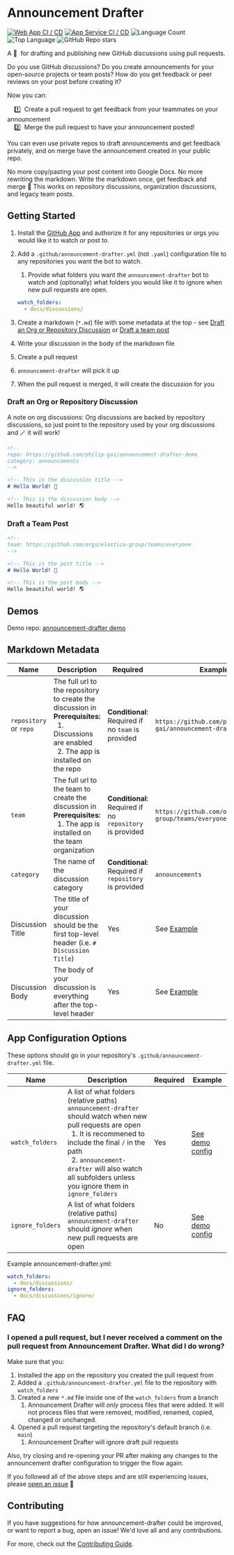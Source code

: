 # Announcement Drafter

[![Web App CI / CD](https://github.com/philip-gai/announcement-drafter/actions/workflows/web-app-ci-cd.yml/badge.svg)](https://github.com/philip-gai/announcement-drafter/actions/workflows/web-app-ci-cd.yml)
[![App Service CI / CD](https://github.com/philip-gai/announcement-drafter/actions/workflows/infrastructure-ci-cd.yml/badge.svg)](https://github.com/philip-gai/announcement-drafter/actions/workflows/infrastructure-ci-cd.yml)
![Language Count](https://img.shields.io/github/languages/count/philip-gai/announcement-drafter?label=Languages)
![Top Language](https://img.shields.io/github/languages/top/philip-gai/announcement-drafter)
![GitHub Repo stars](https://img.shields.io/github/stars/philip-gai/announcement-drafter?style=social)

A 🤖 &nbsp;for drafting and publishing new GitHub discussions using pull requests.

Do you use GitHub discussions? Do you create announcements for your open-source projects or team posts? How do you get feedback or peer reviews on your post before creating it?

Now you can:

&nbsp;&nbsp;&nbsp;&nbsp;1️⃣ &nbsp;Create a pull request to get feedback from your teammates on your announcement\
&nbsp;&nbsp;&nbsp;&nbsp;2️⃣ &nbsp;Merge the pull request to have your announcement posted!

You can even use private repos to draft announcements and get feedback privately, and on merge have the announcement created in your public repo.

No more copy/pasting your post content into Google Docs. No more rewriting the markdown. Write the markdown once, get feedback and merge 🚀 This works on repository discussions, organization discussions, and legacy team posts.

## Getting Started

1. Install the [GitHub App](https://github.com/apps/announcement-drafter) and authorize it for any repositories or orgs you would like it to watch or post to.
2. Add a `.github/announcement-drafter.yml` (not `.yaml`) configuration file to any repositories you want the bot to watch.

   1. Provide what folders you want the `announcement-drafter` bot to watch and (optionally) what folders you would like it to ignore when new pull requests are open.

   ```yml
   watch_folders:
     - docs/discussions/
   ```

3. Create a markdown (`*.md`) file with some metadata at the top - see [Draft an Org or Repository Discussion](#draft-an-org-or-repository-discussion) or [Draft a team post](#draft-a-team-post)
4. Write your discussion in the body of the markdown file
5. Create a pull request
6. `announcement-drafter` will pick it up
7. When the pull request is merged, it will create the discussion for you

### Draft an Org or Repository Discussion

A note on org discussions: Org discussions are backed by repository discussions, so just point to the repository used by your org discussions and 🪄 it will work!

```markdown
<!--
repo: https://github.com/philip-gai/announcement-drafter-demo
category: announcements
-->

<!-- This is the discussion title -->
# Hello World! 👋

<!-- This is the discussion body -->
Hello beautiful world! 🌎

```

### Draft a Team Post

```markdown
<!--
team: https://github.com/orgs/elastico-group/teams/everyone
-->

<!-- This is the post title -->
# Hello World! 👋

<!-- This is the post body -->
Hello beautiful world! 🌎

```

## Demos

Demo repo: [announcement-drafter demo]

## Markdown Metadata

| Name             | Description                                                                                                                                                                      | Required                                                 | Example                                                   |
| ---------------- | -------------------------------------------------------------------------------------------------------------------------------------------------------------------------------- | -------------------------------------------------------- | --------------------------------------------------------- |
| `repository` or `repo`     | The full url to the repository to create the discussion in<br/>**Prerequisites:**<br/>&nbsp;&nbsp;1. Discussions are enabled<br/>&nbsp;&nbsp;2. The app is installed on the repo | **Conditional**: Required if no `team` is provided       | `https://github.com/philip-gai/announcement-drafter-demo` |
| `team`           | The full url to the team to create the discussion in<br/>**Prerequisites:**<br/>&nbsp;&nbsp;1. The app is installed on the team organization                                     | **Conditional**: Required if no `repository` is provided | `https://github.com/orgs/elastico-group/teams/everyone`   |
| `category`       | The name of the discussion category                                                                                                                                              | **Conditional**: Required if `repository` is provided    | `announcements`                                           |
| Discussion Title | The title of your discussion should be the first top-level header (i.e. `# Discussion Title`)                                                                                    | Yes                                                      | See [Example](#draft-an-org-or-repository-discussion)                                  |
| Discussion Body  | The body of your discussion is everything after the top-level header                                                                                                             | Yes                                                      | See [Example](#draft-an-org-or-repository-discussion)                                  |

## App Configuration Options

These options should go in your repository's `.github/announcement-drafter.yml` file.

| Name             | Description                                                                                                                                                                                                                                                                                              | Required | Example                                             |
| ---------------- | -------------------------------------------------------------------------------------------------------------------------------------------------------------------------------------------------------------------------------------------------------------------------------------------------------- | -------- | --------------------------------------------------- |
| `watch_folders`  | A list of what folders (relative paths) `announcement-drafter` should watch when new pull requests are open<br/>&nbsp;&nbsp;1. It is recommened to include the final `/` in the path<br/>&nbsp;&nbsp;2. `announcement-drafter` will also watch all subfolders unless you ignore them in `ignore_folders` | Yes      | [See demo config][announcement-drafter demo config] |
| `ignore_folders` | A list of what folders (relative paths) `announcement-drafter` should _ignore_ when new pull requests are open                                                                                                                                                                                           | No       | [See demo config][announcement-drafter demo config] |

Example announcement-drafter.yml:

```yml
watch_folders:
  - docs/discussions/
ignore_folders:
  - docs/discussions/ignore/
```

## FAQ

### I opened a pull request, but I never received a comment on the pull request from Announcement Drafter. What did I do wrong?

Make sure that you:

1. Installed the app on the repository you created the pull request from
2. Added a `.github/announcement-drafter.yml` file to the repository with `watch_folders`
3. Created a new `*.md` file inside one of the `watch_folders` from a branch
   1. Announcement Drafter will *only* process files that were added. It will not process files that were removed, modified, renamed, copied, changed or unchanged.
4. Opened a pull request targeting the repository's default branch (i.e. `main`)
   1. Announcement Drafter will ignore draft pull requests

Also, try closing and re-opening your PR after making any changes to the announcement drafter configuration to trigger the flow again.

If you followed all of the above steps and are still experiencing issues, please [open an issue](https://github.com/philip-gai/announcement-drafter/issues/new?assignees=&labels=bug&template=bug_report.md&title=) :slightly_smiling_face:

## Contributing

If you have suggestions for how announcement-drafter could be improved, or want to report a bug, open an issue! We'd love all and any contributions.

For more, check out the [Contributing Guide](CONTRIBUTING.md).

[announcement-drafter demo]: https://github.com/philip-gai/announcement-drafter-demo
[announcement-drafter demo config]: https://github.com/philip-gai/announcement-drafter-demo/blob/main/.github/announcement-drafter.yml
